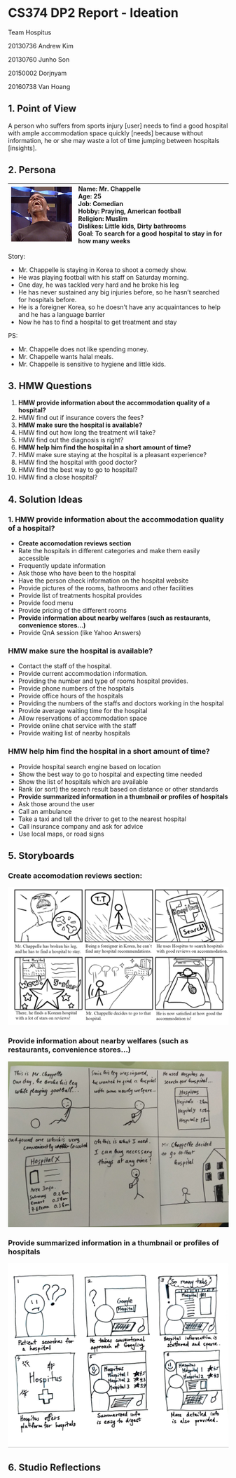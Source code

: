 # CS374 DP2 Report - Ideation

Team Hospitus

20130736 Andrew Kim

20130760 Junho Son

20150002 Dorjnyam

20160738 Van Hoang


## 1. Point of View

A person who suffers from sports injury [user] needs to find a good hospital with ample accommodation space quickly [needs] because without information, he or she may waste a lot of time jumping between hospitals [insights]. 


## 2. Persona

| ![Chappelle](/DP2_Report/Chappelle.png) | Name: Mr. Chappelle<br/> Age: 25<br/> Job: Comedian<br/> Hobby: Praying, American football<br/> Religion: Muslim<br/> Dislikes: Little kids, Dirty bathrooms<br/> Goal: To search for a good hospital to stay in for how many weeks|
|-------|:------|

Story: 
- Mr. Chappelle is staying in Korea to shoot a comedy show.
- He was playing football with his staff on Saturday morning. 
- One day, he was tackled very hard and he broke his leg 
- He has never sustained any big injuries before, so he hasn’t searched for hospitals before.
- He is a foreigner Korea, so he doesn’t have any acquaintances to help and he has a language barrier
- Now he has to find a hospital to get treatment and stay

PS:
- Mr. Chappelle does not like spending money.
- Mr. Chappelle wants halal meals.
- Mr. Chappelle is sensitive to hygiene and little kids.


## 3. HMW Questions

1. **HMW provide information about the accommodation quality of a hospital?**
2. HMW find out if insurance covers the fees?
3. **HMW make sure the hospital is available?**
4. HMW find out how long the treatment will take?
5. HMW find out the diagnosis is right?
6. **HMW help him find the hospital in a short amount of time?**
7. HMW make sure staying at the hospital is a pleasant experience?
8. HMW find the hospital with good doctor?
9. HMW find the best way to go to hospital?
10. HMW find a close hospital?


## 4. Solution Ideas

### 1. HMW provide information about the accommodation quality of a hospital?
- **Create accomodation reviews section**
- Rate the hospitals in different categories and make them easily accessible
- Frequently update information
- Ask those who have been to the hospital
- Have the person check information on the hospital website
- Provide pictures of the rooms, bathrooms and other facilities
- Provide list of treatments hospital provides
- Provide food menu
- Provide pricing of the different rooms
- **Provide information about nearby welfares (such as restaurants, convenience stores…)**
- Provide QnA session (like Yahoo Answers)
### HMW make sure the hospital is available?
- Contact the staff of the hospital.
- Provide current accommodation information.
- Providing the number and type of rooms hospital provides.
- Provide phone numbers of the hospitals
- Provide office hours of the hospitals
- Providing the numbers of the staffs and doctors working in the hospital
- Provide average waiting time for the hospital
- Allow reservations of accommodation space
- Provide online chat service with the staff
- Provide waiting list of nearby hospitals
### HMW help him find the hospital in a short amount of time?
- Provide hospital search engine based on location
- Show the best way to go to hospital and expecting time needed
- Show the list of hospitals which are available
- Rank (or sort) the search result based on distance  or other standards
- **Provide summarized information in a thumbnail or profiles of hospitals**
- Ask those around the user
- Call an ambulance
- Take a taxi and tell the driver to get to the nearest hospital
- Call insurance company and ask for advice
- Use local maps, or road signs


## 5. Storyboards

### Create accomodation reviews section: 

![Storyboard1](/DP2_Report/HCIStoryboard1.jpg)


### Provide information about nearby welfares (such as restaurants, convenience stores…)

![Storyboard2](/DP2_Report/HCIStoryboard2.jpg)


### Provide summarized information in a thumbnail or profiles of hospitals

![Storyboard3](/DP2_Report/HCIStoryboard3.png)


## 6. Studio Reflections



